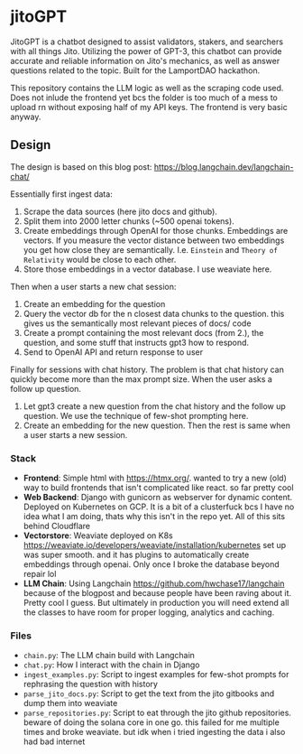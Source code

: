 # jitoGPT

JitoGPT is a chatbot designed to assist validators, stakers, and searchers with all things Jito. Utilizing the power of GPT-3, this chatbot can provide accurate and reliable information on Jito's mechanics, as well as answer questions related to the topic. Built for the LamportDAO hackathon.

This repository contains the LLM logic as well as the scraping code used. Does not inlude the frontend yet bcs the folder is too much of a mess to upload rn without exposing half of my API keys. The frontend is very basic anyway.

## Design 
The design is based on this blog post: https://blog.langchain.dev/langchain-chat/

Essentially first ingest data:
1. Scrape the data sources (here jito docs and github).
2. Split them into 2000 letter chunks (~500 openai tokens).
3. Create embeddings through OpenAI for those chunks. Embeddings are vectors. If you measure the vector distance between two embeddings you get how close they are semantically. I.e. `Einstein` and `Theory of Relativity` would be close to each other.
4. Store those embeddings in a vector database. I use weaviate here.

Then when a user starts a new chat session:
1. Create an embedding for the question
2. Query the vector db for the n closest data chunks to the question. this gives us the semantically most relevant pieces of docs/ code
3. Create a prompt containing the most relevant docs (from 2.), the question, and some stuff that instructs gpt3 how to respond.
4. Send to OpenAI API and return response to user

Finally for sessions with chat history. The problem is that chat history can quickly become more than the max prompt size. When the user asks a follow up question.
1. Let gpt3 create a new question from the chat history and the follow up question. We use the technique of few-shot prompting here.
2. Create an embedding for the new question. Then the rest is same when a user starts a new session.


### Stack
- **Frontend**: Simple html with https://htmx.org/. wanted to try a new (old) way to build frontends that isn't complicated like react. so far pretty cool
- **Web Backend**: Django with gunicorn as webserver for dynamic content. Deployed on Kubernetes on GCP. It is a bit of a clusterfuck bcs I have no idea what I am doing, thats why this isn't in the repo yet.
All of this sits behind Cloudflare
- **Vectorstore**: Weaviate deployed on K8s https://weaviate.io/developers/weaviate/installation/kubernetes
 set up was super smooth. and it has plugins to automatically create embeddings through openai. Only once I broke the database beyond repair lol
- **LLM Chain**: Using Langchain https://github.com/hwchase17/langchain because of the blogpost and because people have been raving about it. Pretty cool I guess. But ultimately in production you will need extend all the classes to have room for proper logging, analytics and caching.


### Files
- `chain.py`: The LLM chain build with Langchain
- `chat.py`: How I interact with the chain in Django
- `ingest_examples.py`: Script to ingest examples for few-shot prompts for rephrasing the question with history
- `parse_jito_docs.py`: Script to get the text from the jito gitbooks and dump them into weaviate
- `parse_repositories.py`: Script to eat through the jito github repositories. beware of doing the solana core in one go. this failed for me multiple times and broke weaviate. but idk when i tried ingesting the data i also had bad internet